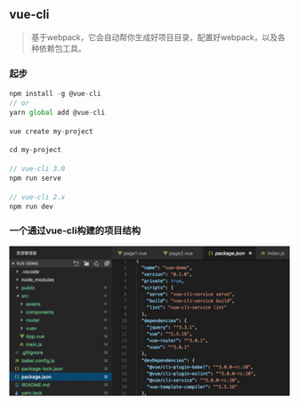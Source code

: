 ## vue-cli
> 基于webpack，它会自动帮你生成好项目目录，配置好webpack，以及各种依赖包工具。

### 起步
```js
npm install -g @vue-cli
// or
yarn global add @vue-cli

vue create my-project

cd my-project

// vue-cli 3.0
npm run serve

// vue-cli 2.x
npm run dev
```

### 一个通过vue-cli构建的项目结构

![image](../images/vue_cli.jpg)
